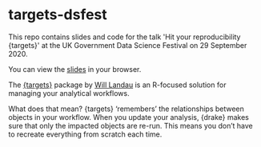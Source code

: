 # targets-dsfest

<!-- badges: start -->
<!-- badges: end -->

This repo contains slides and code for the talk 'Hit your reproducibility {targets}' at the UK Government Data Science Festival on 29 September 2020.

You can view the [slides](https://matt-dray.github.io/targets-dsfest/#1) in your browser.

The [{targets}](https://wlandau.github.io/targets/) package by [Will Landau]("https://wlandau.github.io/) is an R-focused solution for managing your analytical workflows.

What does that mean? {targets} ‘remembers’ the relationships between
objects in your workflow. When you update your analysis, {drake} makes
sure that only the impacted objects are re-run. This means you don’t
have to recreate everything from scratch each time.
